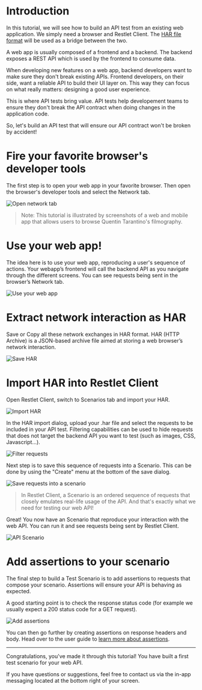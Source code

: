 # Introduction

In this tutorial, we will see how to build an API test from an existing web application. We simply need a browser and Restlet Client. The [HAR file format](https://en.wikipedia.org/wiki/.har) will be used as a bridge between the two.

A web app is usually composed of a frontend and a backend. The backend exposes a REST API which is used by the frontend to consume data. 

When developing new features on a web app, backend developers want to make sure they don't break existing APIs. Frontend developers, on their side, want a reliable API to build their UI layer on. This way they can focus on what really matters: designing a good user experience.
 
This is where API tests bring value. API tests help developement teams to ensure they don't break the API contract when doing changes in the application code.

So, let's build an API test that will ensure our API contract won't be broken by accident!

# Fire your favorite browser's developer tools

The first step is to open your web app in your favorite browser. Then open the browser's developer tools and select the Network tab.

![Open network tab](images/01_network.png "Open network tab")

> Note: This tutorial is illustrated by screenshots of a web and mobile app that allows users to browse Quentin Tarantino's filmography.

# Use your web app!

The idea here is to use your web app, reproducing a user's sequence of actions. Your webapp’s frontend will call the backend API as you navigate through the different screens. You can see requests being sent in the browser’s Network tab.

![Use your web app](images/01_use-app.png "Use your web app")

# Extract network interaction as HAR

Save or Copy all these network exchanges in HAR format. HAR (HTTP Archive) is a JSON-based archive file aimed at storing a web browser’s network interaction.

![Save HAR](images/01_save-har.png "Save HAR")

# Import HAR into Restlet Client

Open Restlet Client, switch to Scenarios tab and import your HAR.

![Import HAR](images/01_import-har.png "Import HAR")

In the HAR import dialog, upload your .har file and select the requests to be included in your API test. Filtering capabilities can be used to hide requests that does not target the backend API you want to test (such as images, CSS, Javascript...).

![Filter requests](images/01_har-import-filter.png "Filter requests")

Next step is to save this sequence of requests into a Scenario. This can be done by using the "Create" menu at the bottom of the save dialog.

![Save requests into a scenario](images/01_save-scenario.png "Save requests into a scenario")


> In Restlet Client, a Scenario is an ordered sequence of requests that closely emulates real-life usage of the API. And that's exactly what we need for testing our web API!

Great! You now have an Scenario that reproduce your interaction with the web API. You can run it and see requests being sent by Restlet Client.

![API Scenario](images/01_scenario.png "API scenario")

# Add assertions to your scenario

The final step to build a Test Scenario is to add assertions to requests that compose your scenario. Assertions will ensure your API is behaving as expected.

A good starting point is to check the response status code (for example we usually expect a 200 status code for a GET request). 

![Add assertions](images/01_assertions.png "Add assertions")

You can then go further by creating assertions on response headers and body. Head over to the user guide to [learn more about assertions](https://restlet.com/documentation/client/user-guide/perform-requests/assertions/overview).

---

Congratulations, you've made it through this tutorial! You have built a first test scenario for your web API.

If you have questions or suggestions, feel free to contact us via the in-app messaging located at the bottom right of your screen.